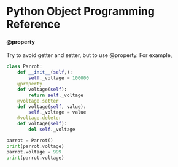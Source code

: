 # Python Object Programming Reference

#### @property
Try to avoid getter and setter, but to use @property. For example, 
```python
class Parrot:
    def __init__(self,):
        self._voltage = 100000
    @property
    def voltage(self):
        return self._voltage
    @voltage.setter
    def voltage(self, value):
        self._voltage = value
    @voltage.deleter
    def voltage(self):
        del self._voltage

parrot = Parrot()
print(parrot.voltage)
parrot.voltage = 999
print(parrot.voltage)
```
